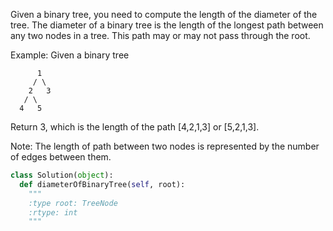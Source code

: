 
Given a binary tree, you need to compute the length of the diameter of the tree. The diameter of a binary tree is the length of the longest path between any two nodes in a tree. This path may or may not pass through the root.



Example:
Given a binary tree

          1
         / \
        2   3
       / \
      4   5



Return 3, which is the length of the path [4,2,1,3] or [5,2,1,3].


Note:
The length of path between two nodes is represented by the number of edges between them.



```python
class Solution(object):
  def diameterOfBinaryTree(self, root):
    """
    :type root: TreeNode
    :rtype: int
    """
```
